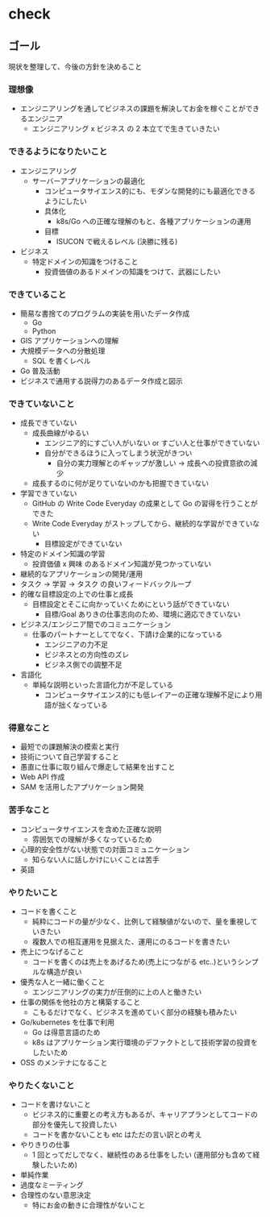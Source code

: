 # check

## ゴール

現状を整理して、今後の方針を決めること

### 理想像

- エンジニアリングを通してビジネスの課題を解決してお金を稼ぐことができるエンジニア
  - エンジニアリング x ビジネス の 2 本立てで生きていきたい

### できるようになりたいこと

- エンジニアリング
  - サーバーアプリケーションの最適化
    - コンピュータサイエンス的にも、モダンな開発的にも最適化できるようにしたい
    - 具体化
      - k8s/Go への正確な理解のもと、各種アプリケーションの運用
    - 目標
      - ISUCON で戦えるレベル (決勝に残る)
- ビジネス
  - 特定ドメインの知識をつけること
    - 投資価値のあるドメインの知識をつけて、武器にしたい

### できていること

- 簡易な書捨てのプログラムの実装を用いたデータ作成
  - Go
  - Python
- GIS アプリケーションへの理解
- 大規模データへの分散処理
  - SQL を書くレベル
- Go 普及活動
- ビジネスで通用する説得力のあるデータ作成と図示

### できていないこと

- 成長できていない
  - 成長曲線がゆるい
    - エンジニア的にすごい人がいない or すごい人と仕事ができていない
    - 自分ができるほうに入ってしまう状況がきつい
      - 自分の実力理解とのギャップが激しい → 成長への投資意欲の減少
  - 成長するのに何が足りていないのかも把握できていない
- 学習できていない
  - GitHub の Write Code Everyday の成果として Go の習得を行うことができた
  - Write Code Everyday がストップしてから、継続的な学習ができていない
    - 目標設定ができていない
- 特定のドメイン知識の学習
  - 投資価値 x 興味 のあるドメイン知識が見つかっていない
- 継続的なアプリケーションの開発/運用
- タスク → 学習 → タスク の良いフィードバックループ
- 的確な目標設定の上での仕事と成長
  - 目標設定とそこに向かっていくためにという話ができていない
    - 目標/Goal ありきの仕事志向のため、環境に適応できていない
- ビジネス/エンジニア間でのコミュニケーション
  - 仕事のパートナーとしてでなく、下請け企業的になっている
    - エンジニアの力不足
    - ビジネスとの方向性のズレ
    - ビジネス側での調整不足
- 言語化
  - 単純な説明といった言語化力が不足している
    - コンピュータサイエンス的にも低レイアーの正確な理解不足により用語が拙くなっている

### 得意なこと

- 最短での課題解決の模索と実行
- 技術について自己学習すること
- 愚直に仕事に取り組んで爆走して結果を出すこと
- Web API 作成
- SAM を活用したアプリケーション開発

### 苦手なこと

- コンピュータサイエンスを含めた正確な説明
  - 雰囲気での理解が多くなっているため
- 心理的安全性がない状態での対面コミュニケーション
  - 知らない人に話しかけにいくことは苦手
- 英語

### やりたいこと

- コードを書くこと
  - 純粋にコードの量が少なく、比例して経験値がないので、量を重視していきたい
  - 複数人での相互運用を見据えた、運用にのるコードを書きたい
- 売上につなげること
  - コードを書くのは売上をあげるため(売上につながる etc..)というシンプルな構造が良い
- 優秀な人と一緒に働くこと
  - エンジニアリングの実力が圧倒的に上の人と働きたい
- 仕事の関係を他社の方と構築すること
  - こもるだけでなく、ビジネスを進めていく部分の経験も積みたい
- Go/kubernetes を仕事で利用
  - Go は得意言語のため
  - k8s はアプリケーション実行環境のデファクトとして技術学習の投資をしたいため
- OSS のメンテナになること

### やりたくないこと

- コードを書けないこと
  - ビジネス的に重要との考え方もあるが、キャリアプランとしてコードの部分を優先して投資したい
  - コードを書かないことも etc はただの言い訳との考え
- やりきりの仕事
  - 1 回とってだしでなく、継続性のある仕事をしたい (運用部分も含めて経験したいため)
- 単純作業
- 過度なミーティング
- 合理性のない意思決定
  - 特にお金の動きに合理性がないこと
